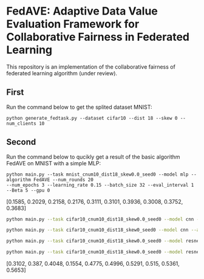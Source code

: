 # FedAVE: Adaptive Data Value Evaluation Framework for Collaborative Fairness in Federated Learning 
This repository is an implementation of the collaborative fairness of federated learning algorithm (under review).

## First
Run the command below to get the splited dataset MNIST:
```
python generate_fedtask.py --dataset cifar10 --dist 18 --skew 0 --num_clients 10
```

## Second
Run the command below to qucikly get a result of the basic algorithm FedAVE on MNIST with a simple MLP:
```
python main.py --task mnist_cnum10_dist18_skew0.0_seed0 --model mlp --algorithm FedAVE --num_rounds 20
--num_epochs 3 --learning_rate 0.15 --batch_size 32 --eval_interval 1 --Beta 5 --gpu 0
```


[0.1585, 0.2029, 0.2158, 0.2176, 0.3111, 0.3101, 0.3936, 0.3008, 0.3752, 0.3683]
```bash
python main.py --task cifar10_cnum10_dist18_skew0.0_seed0 --model cnn --algorithm FedSAC --num_rounds 200 --num_epochs 15 --learning_rate 0.03 --batch_size 32 --eval_interval 1 --beta 3 --gpu 0
```

```bash
python main.py --task cifar10_cnum10_dist18_skew0_seed0 --model cnn --algorithm standalone --num_rounds 200 --num_epochs 200 --learning_rate 0.03 --batch_size 32 --eval_interval 1 --beta 3 --gpu 0
```


```bash
python main.py --task cifar10_cnum10_dist18_skew0.0_seed0 --model resnet18 --algorithm FedSAC --num_rounds 20 --num_epochs 15 --learning_rate 0.03 --batch_size 32 --eval_interval 1 --beta 3 --gpu 0
```

```bash
python main.py --task cifar10_cnum10_dist18_skew0.0_seed0 --model resnet18 --algorithm standalone --num_rounds 200 --num_epochs 20 --learning_rate 0.03 --batch_size 32 --eval_interval 1 --beta 3 --gpu 0
```
[0.3102, 0.387, 0.4048, 0.1554, 0.4775, 0.4996, 0.5291, 0.515, 0.5361, 0.5653]